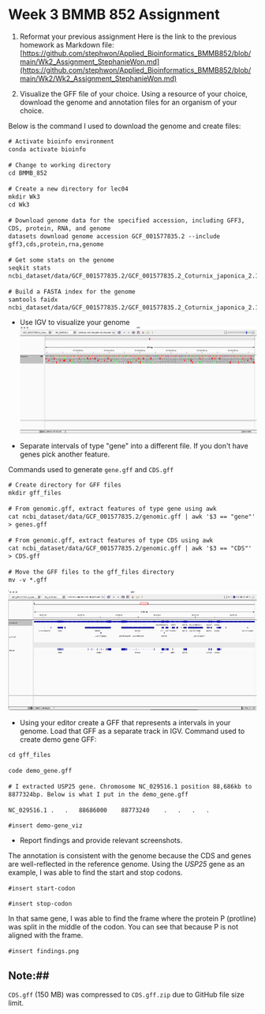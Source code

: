 # Week 3 BMMB 852 Assignment

1. Reformat your previous assignment
	Here is the link to the previous homework as Markdown file: [https://github.com/stephwon/Applied_Bioinformatics_BMMB852/blob/main/Wk2_Assignment_StephanieWon.md](https://github.com/stephwon/Applied_Bioinformatics_BMMB852/blob/main/Wk2/Wk2_Assignment_StephanieWon.md)

2. Visualize the GFF file of your choice.
Using a resource of your choice, download the genome and annotation files for an organism of your choice.

Below is the command I used to download the genome and create files:

```
# Activate bioinfo environment
conda activate bioinfo

# Change to working directory
cd BMMB_852

# Create a new directory for lec04
mkdir Wk3
cd Wk3

# Download genome data for the specified accession, including GFF3, CDS, protein, RNA, and genome
datasets download genome accession GCF_001577835.2 --include gff3,cds,protein,rna,genome

# Get some stats on the genome
seqkit stats ncbi_dataset/data/GCF_001577835.2/GCF_001577835.2_Coturnix_japonica_2.1_genomic.fna

# Build a FASTA index for the genome
samtools faidx ncbi_dataset/data/GCF_001577835.2/GCF_001577835.2_Coturnix_japonica_2.1_genomic.fna

```

* Use IGV to visualize your genome
![genome](https://github.com/stephwon/Applied_Bioinformatics_BMMB852/blob/main/Wk3/image/IGV_genome_viz.png)

* Separate intervals of type "gene" into a different file. If you don't have genes pick another feature.

Commands used to generate `gene.gff` and `CDS.gff`

```
# Create directory for GFF files
mkdir gff_files

# From genomic.gff, extract features of type gene using awk
cat ncbi_dataset/data/GCF_001577835.2/genomic.gff | awk '$3 == "gene"' > genes.gff

# From genomic.gff, extract features of type CDS using awk
cat ncbi_dataset/data/GCF_001577835.2/genomic.gff | awk '$3 == "CDS"' > CDS.gff

# Move the GFF files to the gff_files directory
mv -v *.gff
```

![gene-cds vis](https://github.com/stephwon/Applied_Bioinformatics_BMMB852/blob/main/Wk3/image/IGV_gene_cds_viz.jpg)

* Using your editor create a GFF that represents a intervals in your genome. Load that GFF as a separate track in IGV.
Command used to create demo gene GFF:
```
cd gff_files

code demo_gene.gff

# I extracted USP25 gene. Chromosome NC_029516.1 position 88,686kb to 8877324bp. Below is what I put in the demo_gene.gff

NC_029516.1	.	.	88686000	88773240	.	.	.	.
```

`#insert demo-gene_viz`

* Report findings and provide relevant screenshots.

The annotation is consistent with the genome because the CDS and genes are well-reflected in the reference genome. Using the *USP25* gene as an example, I was able to find the start and stop codons.

`#insert start-codon`

`#insert stop-codon`

In that same gene, I was able to find the frame where the protein P (protline) was split in the middle of the codon. You can see that because P is not aligned with the frame.

`#insert findings.png`

## Note:##
`CDS.gff` (150 MB) was compressed to `CDS.gff.zip` due to GitHub file size limit.
